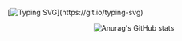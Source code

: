 <div align="left">  
    
[![Typing SVG](https://readme-typing-svg.demolab.com?font=Fira+Code&weight=600&pause=1000&random=false&width=435&lines=I+am+student+developer.)](https://git.io/typing-svg)

<div align="center">  
    
![Anurag's GitHub stats](https://github-readme-stats.vercel.app/api?username=choiseongwook11&show_icons=true&theme=radical)

</div>
